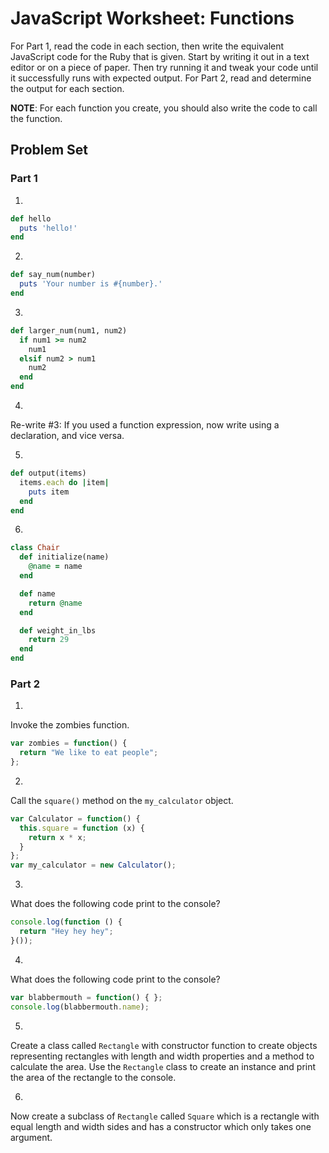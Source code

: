 # JavaScript Worksheet: Functions
For Part 1, read the code in each section, then write the equivalent JavaScript code for the Ruby that is given. Start by writing it out in a text editor or on a piece of paper. Then try running it and tweak your code until it successfully runs with expected output.
For Part 2, read and determine the output for each section.

**NOTE**: For each function you create, you should also write the code to call the function.

## Problem Set
### Part 1
1.
```ruby
def hello
  puts 'hello!'
end
```

2.
```ruby
def say_num(number)
  puts 'Your number is #{number}.'
end
```

3.
```ruby
def larger_num(num1, num2)
  if num1 >= num2
    num1
  elsif num2 > num1
    num2
  end
end
```

4.
Re-write #3: If you used a function expression, now write using a declaration, and vice versa.

5.
```ruby
def output(items)
  items.each do |item|
    puts item
  end
end
```

6.  
```ruby
class Chair
  def initialize(name)
    @name = name
  end

  def name
    return @name
  end  

  def weight_in_lbs
    return 29
  end
end
```


### Part 2
1.
Invoke the zombies function.
```javascript
var zombies = function() {
  return "We like to eat people";
};
```

2.
Call the `square()` method on the `my_calculator` object.
```javascript
var Calculator = function() {
  this.square = function (x) {
    return x * x;
  }
};
var my_calculator = new Calculator();
```

3.
What does the following code print to the console?
```javascript
console.log(function () {
  return "Hey hey hey";
}());
```

4.
What does the following code print to the console?
```javascript
var blabbermouth = function() { };
console.log(blabbermouth.name);
```

5.
Create a class called `Rectangle` with constructor function to create objects representing rectangles with length and width properties and a method to calculate the area. Use the `Rectangle` class to create an instance and print the area of the rectangle to the console.

6.
Now create a subclass of `Rectangle` called `Square` which is a rectangle with equal length and width sides and has a constructor which only takes one argument.
